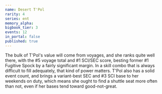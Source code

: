 ```yaml
---
name: Desert T'Pol
rarity: 4
series: ent
memory_alpha:
bigbook_tier: 3
events: 12
in_portal: false
published: true
---
```


The bulk of T'Pol's value will come from voyages, and she ranks quite well there, with the #5 voyage total and #1 SCI/SEC score, besting former #1 Fugitive Spock by a fairly significant margin. In a skill combo that is always difficult to fill adequately, that kind of power matters. T'Pol also has a solid event count, and brings a variant-best SEC and #3 SCI base to her weekends on duty, which means she ought to find a shuttle seat more often than not, even if her bases tend toward good-not-great.
